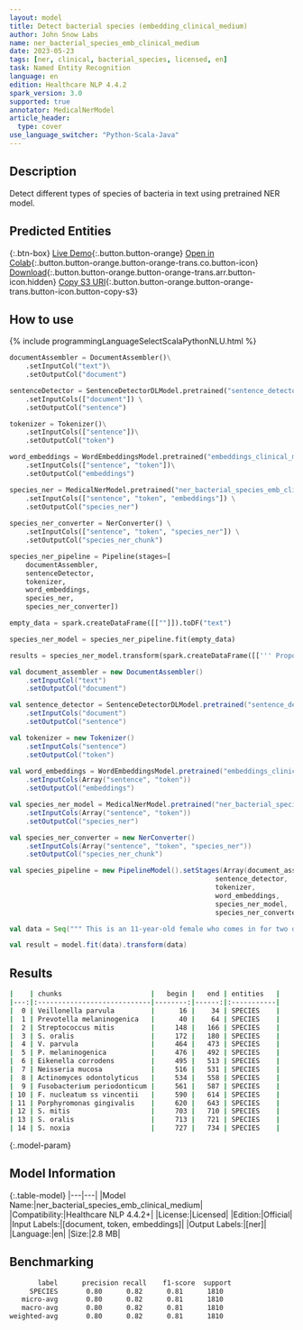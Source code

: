 ```yaml
---
layout: model
title: Detect bacterial species (embedding_clinical_medium)
author: John Snow Labs
name: ner_bacterial_species_emb_clinical_medium
date: 2023-05-23
tags: [ner, clinical, bacterial_species, licensed, en]
task: Named Entity Recognition
language: en
edition: Healthcare NLP 4.4.2
spark_version: 3.0
supported: true
annotator: MedicalNerModel
article_header:
  type: cover
use_language_switcher: "Python-Scala-Java"
---
```


## Description

Detect different types of species of bacteria in text using pretrained NER model.

## Predicted Entities



{:.btn-box}
[Live Demo](https://demo.johnsnowlabs.com/healthcare/NER_BACTERIAL_SPECIES/){:.button.button-orange}
[Open in Colab](https://demo.johnsnowlabs.com/healthcare/NER_BACTERIAL_SPECIES/){:.button.button-orange.button-orange-trans.co.button-icon}
[Download](https://s3.amazonaws.com/auxdata.johnsnowlabs.com/clinical/models/ner_bacterial_species_emb_clinical_medium_en_4.4.2_3.0_1684848483995.zip){:.button.button-orange.button-orange-trans.arr.button-icon.hidden}
[Copy S3 URI](s3://auxdata.johnsnowlabs.com/clinical/models/ner_bacterial_species_emb_clinical_medium_en_4.4.2_3.0_1684848483995.zip){:.button.button-orange.button-orange-trans.button-icon.button-copy-s3}

## How to use



<div class="tabs-box" markdown="1">
{% include programmingLanguageSelectScalaPythonNLU.html %}

```python
documentAssembler = DocumentAssembler()\
    .setInputCol("text")\
    .setOutputCol("document")

sentenceDetector = SentenceDetectorDLModel.pretrained("sentence_detector_dl_healthcare","en","clinical/models") \
    .setInputCols(["document"]) \
    .setOutputCol("sentence") 

tokenizer = Tokenizer()\
    .setInputCols(["sentence"])\
    .setOutputCol("token")

word_embeddings = WordEmbeddingsModel.pretrained("embeddings_clinical_medium", "en", "clinical/models")\
    .setInputCols(["sentence", "token"])\
    .setOutputCol("embeddings")

species_ner = MedicalNerModel.pretrained("ner_bacterial_species_emb_clinical_medium", "en", "clinical/models")\
    .setInputCols(["sentence", "token", "embeddings"]) \
    .setOutputCol("species_ner")
    
species_ner_converter = NerConverter() \
    .setInputCols(["sentence", "token", "species_ner"]) \
    .setOutputCol("species_ner_chunk")

species_ner_pipeline = Pipeline(stages=[
    documentAssembler, 
    sentenceDetector,
    tokenizer,
    word_embeddings,
    species_ner,
    species_ner_converter])

empty_data = spark.createDataFrame([[""]]).toDF("text")

species_ner_model = species_ner_pipeline.fit(empty_data)

results = species_ner_model.transform(spark.createDataFrame([[''' Proportions of Veillonella parvula and Prevotella melaninogenica were higher in saliva and on the lateral and dorsal surfaces of the tongue, while Streptococcus mitis and S. oralis were in significantly lower proportions in saliva and on the tongue dorsum. Cluster analysis resulted in the formation of 2 clusters with >85% similarity. Cluster 1 comprised saliva, lateral and dorsal tongue surfaces, while Cluster 2 comprised the remaining soft tissue locations. V. parvula, P. melaninogenica, Eikenella corrodens, Neisseria mucosa, Actinomyces odontolyticus, Fusobacterium periodonticum, F. nucleatum ss vincentii and Porphyromonas gingivalis were in significantly higher proportions in Cluster 1 and S. mitis, S. oralis and S. noxia were significantly higher in Cluster 2. These findings were confirmed using data from the 44 subjects providing plaque samples.''']]).toDF("text"))
```
```scala
val document_assembler = new DocumentAssembler()
    .setInputCol("text")
    .setOutputCol("document")

val sentence_detector = SentenceDetectorDLModel.pretrained("sentence_detector_dl_healthcare","en","clinical/models")
    .setInputCols("document")
    .setOutputCol("sentence")

val tokenizer = new Tokenizer()
    .setInputCols("sentence")
    .setOutputCol("token")
    
val word_embeddings = WordEmbeddingsModel.pretrained("embeddings_clinical_large", "en", "clinical/models")
    .setInputCols(Array("sentence", "token"))
    .setOutputCol("embeddings")

val species_ner_model = MedicalNerModel.pretrained("ner_bacterial_species_emb_clinical_medium", "en", "clinical/models")
    .setInputCols(Array("sentence", "token"))
    .setOutputCol("species_ner")

val species_ner_converter = new NerConverter()
    .setInputCols(Array("sentence", "token", "species_ner"))
    .setOutputCol("species_ner_chunk")

val species_pipeline = new PipelineModel().setStages(Array(document_assembler, 
                                                   sentence_detector,
                                                   tokenizer,
                                                   word_embeddings,
                                                   species_ner_model,
                                                   species_ner_converter))

val data = Seq(""" This is an 11-year-old female who comes in for two different things. 1. She was seen by the allergist. No allergies present, so she stopped her Allegra, but she is still real congested and does a lot of snorting. They do not notice a lot of snoring at night though, but she seems to be always like that. 2. On her right great toe, she has got some redness and erythema. Her skin is kind of peeling a little bit, but it has been like that for about a week and a half now.\nGeneral: Well-developed female, in no acute distress, afebrile.\nHEENT: Sclerae and conjunctivae clear. Extraocular muscles intact. TMs clear. Nares patent. A little bit of swelling of the turbinates on the left. Oropharynx is essentially clear. Mucous membranes are moist.\nNeck: No lymphadenopathy.\nChest: Clear.\nAbdomen: Positive bowel sounds and soft.\nDermatologic: She has got redness along the lateral portion of her right great toe, but no bleeding or oozing. Some dryness of her skin. Her toenails themselves are very short and even on her left foot and her left great toe the toenails are very short.""").toDS.toDF("text")

val result = model.fit(data).transform(data)
```
</div>

## Results

```bash
|    | chunks                      |   begin |   end | entities   |
|---:|:----------------------------|--------:|------:|:-----------|
|  0 | Veillonella parvula         |      16 |    34 | SPECIES    |
|  1 | Prevotella melaninogenica   |      40 |    64 | SPECIES    |
|  2 | Streptococcus mitis         |     148 |   166 | SPECIES    |
|  3 | S. oralis                   |     172 |   180 | SPECIES    |
|  4 | V. parvula                  |     464 |   473 | SPECIES    |
|  5 | P. melaninogenica           |     476 |   492 | SPECIES    |
|  6 | Eikenella corrodens         |     495 |   513 | SPECIES    |
|  7 | Neisseria mucosa            |     516 |   531 | SPECIES    |
|  8 | Actinomyces odontolyticus   |     534 |   558 | SPECIES    |
|  9 | Fusobacterium periodonticum |     561 |   587 | SPECIES    |
| 10 | F. nucleatum ss vincentii   |     590 |   614 | SPECIES    |
| 11 | Porphyromonas gingivalis    |     620 |   643 | SPECIES    |
| 12 | S. mitis                    |     703 |   710 | SPECIES    |
| 13 | S. oralis                   |     713 |   721 | SPECIES    |
| 14 | S. noxia                    |     727 |   734 | SPECIES    |
```

{:.model-param}
## Model Information

{:.table-model}
|---|---|
|Model Name:|ner_bacterial_species_emb_clinical_medium|
|Compatibility:|Healthcare NLP 4.4.2+|
|License:|Licensed|
|Edition:|Official|
|Input Labels:|[document, token, embeddings]|
|Output Labels:|[ner]|
|Language:|en|
|Size:|2.8 MB|

## Benchmarking

```bash
       label      precision recall    f1-score  support
     SPECIES       0.80      0.82      0.81      1810
   micro-avg       0.80      0.82      0.81      1810
   macro-avg       0.80      0.82      0.81      1810
weighted-avg       0.80      0.82      0.81      1810
```
